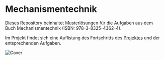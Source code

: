 #  Mechanismentechnik

Dieses Repository beinhaltet Musterlösungen für die Aufgaben aus dem Buch Mechanismentechnik (ISBN: 978-3-8325-4362-4).

Im Projekt findet sich eine Auflistung des Fortschritts des [Projektes](https://github.com/goessner/Mechanismentechnik/projects/1) und der entsprechenden Aufgaben.

![Cover](./img/cover.jpg)
